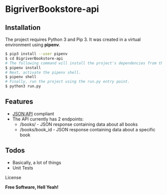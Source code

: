 # BigriverBookstore-api

## Installation

The project requires Python 3 and Pip 3. It was created in a virtual environment using **pipenv**.

```sh
$ pip3 install --user pipenv
$ cd BigriverBookstore-api
# The following command will install the project's dependencies from the Pipfile.
$ pipenv install
# Next, activate the pipenv shell.
$ pipenv shell
# Finally, run the project using the run.py entry point.
$ python3 run.py
```

## Features

-   [JSON:API](https://jsonapi.org/) compliant
-   The API currently has 2 endpoints:
    -   /books/ - JSON response containing data about all books
    -   /books/book_id - JSON response containing data about a specific book

## Todos

-   Basically, a lot of things
-   Unit Tests

License

**Free Software, Hell Yeah!**
